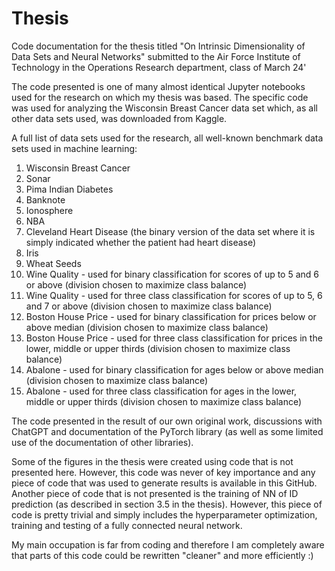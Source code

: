 # Thesis
Code documentation for the thesis titled "On Intrinsic Dimensionality of Data Sets and Neural Networks" submitted to the Air Force Institute of Technology in the Operations Research department, class of March 24'

The code presented is one of many almost identical Jupyter notebooks used for the research on which my thesis was based. The specific code was used for analyzing the Wisconsin Breast Cancer data set which, as all other data sets used, was downloaded from Kaggle.

A full list of data sets used for the research, all well-known benchmark data sets used in machine learning:
1. Wisconsin Breast Cancer
2. Sonar
3. Pima Indian Diabetes
4. Banknote
5. Ionosphere
6. NBA
7. Cleveland Heart Disease (the binary version of the data set where it is simply indicated whether the patient had heart disease)
8. Iris
9. Wheat Seeds
10. Wine Quality - used for binary classification for scores of up to 5 and 6 or above (division chosen to maximize class balance)
11. Wine Quality - used for three class classification for scores of up to 5, 6 and 7 or above (division chosen to maximize class balance)
12. Boston House Price - used for binary classification for prices below or above median (division chosen to maximize class balance)
13. Boston House Price - used for three class classification for prices in the lower, middle or upper thirds (division chosen to maximize class balance)
14. Abalone - used for binary classification for ages below or above median (division chosen to maximize class balance)
15. Abalone - used for three class classification for ages in the lower, middle or upper thirds (division chosen to maximize class balance)

The code presented in the result of our own original work, discussions with ChatGPT and documentation of the PyTorch library (as well as some limited use of the documentation of other libraries).

Some of the figures in the thesis were created using code that is not presented here. However, this code was never of key importance and any piece of code that was used to generate results is available in this GitHub. Another piece of code that is not presented is the training of NN of ID prediction (as described in section 3.5 in the thesis). However, this piece of code is pretty trivial and simply includes the hyperparameter optimization, training and testing of a fully connected neural network.

My main occupation is far from coding and therefore I am completely aware that parts of this code could be rewritten "cleaner" and more efficiently :)

